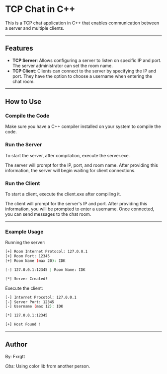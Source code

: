 # TCP Chat in C++

This is a TCP chat application in C++ that enables communication between a server and multiple clients.

---

## Features

- **TCP Server**: Allows configuring a server to listen on specific IP and port. The server administrator can set the room name.
- **TCP Client**: Clients can connect to the server by specifying the IP and port. They have the option to choose a username when entering the chat room.

---

## How to Use

### Compile the Code

Make sure you have a C++ compiler installed on your system to compile the code.

### Run the Server

To start the server, after compilation, execute the server.exe.

The server will prompt for the IP, port, and room name. After providing this information, the server will begin waiting for client connections.

### Run the Client

To start a client, execute the client.exe after compiling it.

The client will prompt for the server's IP and port. After providing this information, you will be prompted to enter a username. Once connected, you can send messages to the chat room.

---

### Example Usage

Running the server:
```bash
[+] Room Internet Protocol: 127.0.0.1
[+] Room Port: 12345
[+] Room Name (max 20): IDK

[-] 127.0.0.1:12345 | Room Name: IDK

[*] Server Created!
```

Execute the client:
```bash
[-] Internet Procotol: 127.0.0.1
[-] Server Port: 12345
[-] Username (max 12): IDK

[*] 127.0.0.1:12345

[+] Host Found !
```

---

## Author
By: Fxrgtt

*Obs:* Using color lib from another person.
